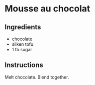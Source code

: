 # Mousse au chocolat
## Ingredients
* chocolate
* silken tofu
* 1 tb sugar
## Instructions
Melt chocolate. Blend together.

